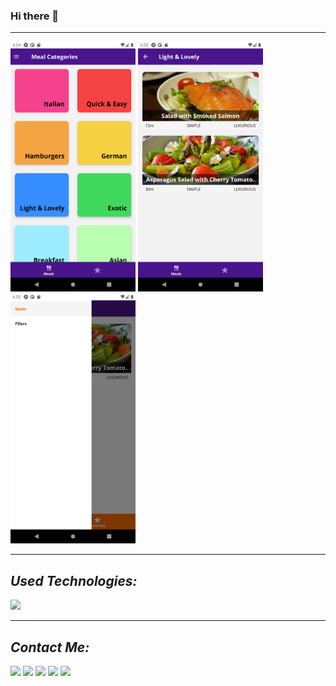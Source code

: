 ### Hi there 👋
<hr />

<p>
<img height="400px" src="https://github.com/Mishka-Sakhelashvili/RN__Food-Recipes/blob/master/IMG/Screenshot_1613573687.png"/>
<img height="400px" src="https://github.com/Mishka-Sakhelashvili/RN__Food-Recipes/blob/master/IMG/Screenshot_1613573712.png"/>
<img height="400px" src="https://github.com/Mishka-Sakhelashvili/RN__Food-Recipes/blob/master/IMG/Screenshot_1613573747.png"/>
</p>

<hr />
<h2><i>Used Technologies: </i></h2>
<p>
<img src="https://img.shields.io/badge/React_Native-20232A?style=for-the-badge&logo=react&logoColor=61DAFB" />
</p>

<hr />
<h2><i>Contact Me: </i></h2>
<a href="mailto:Mishka.Sakhelashvili@gmail.com"
  ><img
    src="https://img.shields.io/badge/Gmail-D14836?style=for-the-badge&logo=gmail&logoColor=white"
/></a>
<a href="https://www.facebook.com/mishka.sakhelashvili/"
  ><img
    src="https://img.shields.io/badge/Facebook-1877F2?style=for-the-badge&logo=facebook&logoColor=white"
/></a>
<a href="https://twitter.com/MiSakhelashvili"
  ><img
    src="https://img.shields.io/badge/Twitter-1DA1F2?style=for-the-badge&logo=twitter&logoColor=white"
/></a>
<a href="https://www.linkedin.com/in/mikheil-sakhelashvili-2886a31aa/"
  ><img
    src="https://img.shields.io/badge/LinkedIn-0077B5?style=for-the-badge&logo=linkedin&logoColor=white"
/></a>
<a href="https://github.com/Mishka-Sakhelashvili"
  ><img
    src="https://img.shields.io/badge/GitHub-100000?style=for-the-badge&logo=github&logoColor=white"
/></a>
